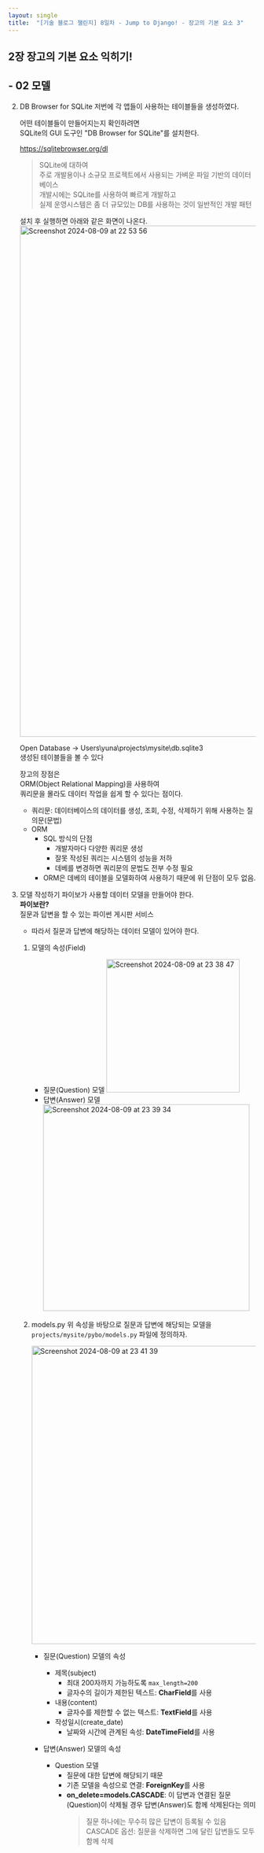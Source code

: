 ```yaml
---
layout: single
title:  "[기술 블로그 챌린지] 8일차 - Jump to Django! - 장고의 기본 요소 3"
---
```


## 2장 장고의 기본 요소 익히기!
## - 02 모델

2. DB Browser for SQLite
   저번에 각 앱들이 사용하는 테이블들을 생성하였다.

   어떤 테이블들이 만들어지는지 확인하려면<br>
   SQLite의 GUI 도구인 "DB Browser for SQLite"를 설치한다.

   https://sqlitebrowser.org/dl

   > SQLite에 대하여
   ><br>
   > 주로 개발용이나 소규모 프로젝트에서 사용되는 가벼운 파일 기반의 데이터베이스<br>
   > 개발시에는 SQLite를 사용하여 빠르게 개발하고<br>
   > 실제 운영시스템은 좀 더 규모있는 DB를 사용하는 것이 일반적인 개발 패턴
   
   설치 후 실행하면 아래와 같은 화면이 나온다.
   <img width="1039" alt="Screenshot 2024-08-09 at 22 53 56" src="https://github.com/user-attachments/assets/78e52a39-d1cd-4873-9d36-4a85a4996ddf">

   Open Database -> Users\yuna\projects\mysite\db.sqlite3<br>
   생성된 테이블들을 볼 수 있다

   장고의 장점은<br>
   ORM(Object Relational Mapping)을 사용하여<br>
   쿼리문을 몰라도 데이터 작업을 쉽게 할 수 있다는 점이다.
   - 쿼리문: 데이터베이스의 데이터를 생성, 조회, 수정, 삭제하기 위해 사용하는 질의문(문법)
   - ORM
     - SQL 방식의 단점
       - 개발자마다 다양한 쿼리문 생성
       - 잘못 작성된 쿼리는 시스템의 성능을 저하
       - 데베를 변경하면 쿼리문의 문법도 전부 수정 필요
     - ORM은 데베의 테이블을 모델화하여 사용하기 때문에 위 단점이 모두 없음.


3. 모델 작성하기
   파이보가 사용할 데이터 모델을 만들어야 한다.<br>
   **파이보란?**<br>
   질문과 답변을 할 수 있는 파이썬 게시판 서비스
   - 따라서 질문과 답변에 해당하는 데이터 모델이 있어야 한다.

   1. 모델의 속성(Field)
      - 질문(Question) 모델
        <img width="271" alt="Screenshot 2024-08-09 at 23 38 47" src="https://github.com/user-attachments/assets/d3f64507-80cd-400c-88b5-a89f1be12af8">
      - 답변(Answer) 모델
        <img width="420" alt="Screenshot 2024-08-09 at 23 39 34" src="https://github.com/user-attachments/assets/8bdb1df9-a650-4164-9756-1b0254a0afcf">

    2. models.py
       위 속성을 바탕으로 질문과 답변에 해당되는 모델을<br>
       `projects/mysite/pybo/models.py` 파일에 정의하자.

       <img width="606" alt="Screenshot 2024-08-09 at 23 41 39" src="https://github.com/user-attachments/assets/8e6ed001-c924-4cf9-8b1f-a0efcf47d208">

       - 질문(Question) 모델의 속성
         - 제목(subject)
           - 최대 200자까지 가능하도록 `max_length=200`
           - 글자수의 길이가 제한된 텍스트: **CharField**를 사용
         - 내용(content)
           - 글자수를 제한할 수 없는 텍스트: **TextField**를 사용
         - 작성일시(create_date)
           - 날짜와 시간에 관계된 속성: **DateTimeField**를 사용
      
       - 답변(Answer) 모델의 속성
         - Question 모델
           - 질문에 대한 답변에 해당되기 때문
           - 기존 모델을 속성으로 연결: **ForeignKey**를 사용
           - **on_delete=models.CASCADE**: 이 답변과 연결된 질문(Question)이 삭제될 경우 답변(Answer)도 함께 삭제된다는 의미
             > 질문 하나에는 무수히 많은 답변이 등록될 수 있음<br>
             > CASCADE 옵션: 질문을 삭제하면 그에 달린 답변들도 모두 함께 삭제
